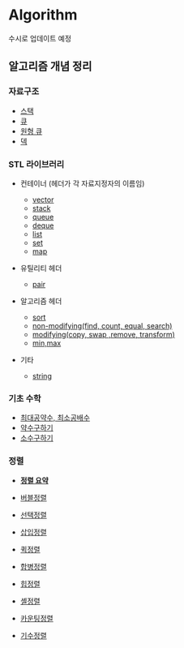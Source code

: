 # Algorithm
수시로 업데이트 예정

## 알고리즘 개념 정리

### 자료구조

- [스택](./algorithm_concept_note/stack.md)
- [큐](./algorithm_concept_note/Queue.md)
- [원형 큐](./algorithm_concept_note/circular_queue.md)
- [덱](./algorithm_concept_note/Deque.md)

### STL 라이브러리

* 컨테이너 (헤더가 각 자료지정자의 이름임)
  * [vector](./algorithm_concept_note/STL-Vector.md)  
  * [stack](./algorithm_concept_note/STL-stack.md)  
  * [queue](./algorithm_concept_note/STL-Queue.md)  
  * [deque](./algorithm_concept_note/STL-Deque.md)   
  * [list](./algorithm_concept_note/STL-list.md)  
  * [set](./algorithm_concept_note/STL-set.md)  
  * [map](./algorithm_concept_note/STL-map.md)  
 * 유틸리티 헤더
   
   * [pair](./algorithm_concept_note/STL-pair.md)  
* 알고리즘 헤더
  * [sort](./algorithm_concept_note/STL-sort.md)  
  * [non-modifying(find, count, equal, search)](./algorithm_concept_note/STL-non-modifying.md)  
  * [modifying(copy, swap ,remove, transform)](./algorithm_concept_note/STL-modifying.md)  
  * [min,max](./algorithm_concept_note/STL-min,max.md)  
* 기타
  * [string](./algorithm_concept_note/STL-string.md)  
  
  




### 기초 수학
* [최대공약수, 최소공배수](./algorithm_concept_note/최대공약수,최소공배수.md)  
* [약수구하기](./algorithm_concept_note/약수구하기.md)  
* [소수구하기](./algorithm_concept_note/소수구하기.md)  

### 정렬
* [**정렬 요약**](./algorithm_concept_note/img/정렬정리.png)  

* [버블정렬](./algorithm_concept_note/Bubble_sort.md)
* [선택정렬](./algorithm_concept_note/selection_sort.md)
* [삽입정렬](./algorithm_concept_note/Insertion_sort.md)
* [퀵정렬](./algorithm_concept_note/quick_sort.md)
* [합병정렬](./algorithm_concept_note/merge_sort.md)
* [힙정렬]()
* [셸정렬]()
* [카운팅정렬]()
* [기수정렬]()
